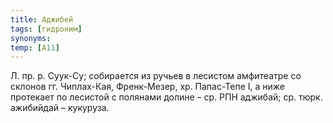 ```yaml
---
title: Аджибей
tags: [гидроним]
synonyms:
temp: [А11]
---
```


Л. пр. р. Суук-Су; собирается из ручьев в лесистом амфитеатре со склонов гг.
Чиплах-Кая, Френк-Мезер, хр. Папас-Тепе I, а ниже протекает по лесистой с
полянами долине – ср. РПН аджибай; ср. тюрк. ажибийдай – кукуруза.
